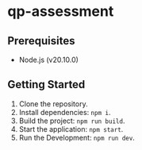# qp-assessment

## Prerequisites

- Node.js (v20.10.0)

## Getting Started

1. Clone the repository.
2. Install dependencies: `npm i`.
3. Build the project: `npm run build`.
4. Start the application: `npm start`.
5. Run the Development: `npm run dev`.
